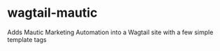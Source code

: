 # wagtail-mautic
Adds Mautic Marketing Automation into a Wagtail site with a few simple template tags
